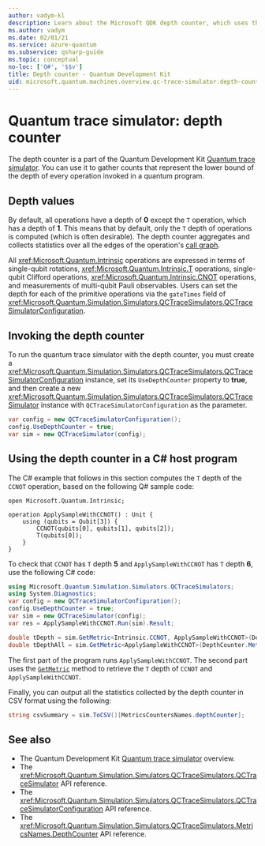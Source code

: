 ```yaml
---
author: vadym-kl
description: Learn about the Microsoft QDK depth counter, which uses the Quantum trace simulator to gather counts of the depth of every operation invoked in a Q# program.
ms.author: vadym
ms.date: 02/01/21
ms.service: azure-quantum
ms.subservice: qsharp-guide
ms.topic: conceptual
no-loc: ['Q#', '$$v']
title: Depth counter - Quantum Development Kit
uid: microsoft.quantum.machines.overview.qc-trace-simulator.depth-counter
---
```


# Quantum trace simulator: depth counter

The depth counter is a part of the Quantum Development Kit [Quantum trace simulator](xref:microsoft.quantum.machines.overview.qc-trace-simulator.intro).
You can use it to gather counts that represent the lower bound of the depth of every operation invoked in a quantum program. 

## Depth values

By default, all operations have a depth of **0** except the `T` operation, which has a depth of **1**. This means that by default, only the `T` depth of operations is computed (which is often desirable). The depth counter aggregates and collects statistics over all the edges of the operation's [call graph](https://en.wikipedia.org/wiki/Call_graph).

All <xref:Microsoft.Quantum.Intrinsic> operations are expressed in terms of single-qubit rotations, <xref:Microsoft.Quantum.Intrinsic.T> operations, single-qubit Clifford operations, <xref:Microsoft.Quantum.Intrinsic.CNOT> operations, and measurements of multi-qubit Pauli observables. Users can set the depth for each of the primitive operations via the `gateTimes` field of <xref:Microsoft.Quantum.Simulation.Simulators.QCTraceSimulators.QCTraceSimulatorConfiguration>.

## Invoking the depth counter

To run the quantum trace simulator with the depth counter, you must create a <xref:Microsoft.Quantum.Simulation.Simulators.QCTraceSimulators.QCTraceSimulatorConfiguration> instance, set its `UseDepthCounter` property to **true**, and then create a new <xref:Microsoft.Quantum.Simulation.Simulators.QCTraceSimulators.QCTraceSimulator> instance with `QCTraceSimulatorConfiguration` as the parameter. 

```csharp
var config = new QCTraceSimulatorConfiguration();
config.UseDepthCounter = true;
var sim = new QCTraceSimulator(config);
```

## Using the depth counter in a C# host program

The C# example that follows in this section computes the `T` depth of the `CCNOT` operation, based on the following Q# sample code:

```qsharp
open Microsoft.Quantum.Intrinsic;

operation ApplySampleWithCCNOT() : Unit {
    using (qubits = Qubit[3]) {
        CCNOT(qubits[0], qubits[1], qubits[2]);
        T(qubits[0]);
    }
}
```

To check that `CCNOT` has `T` depth **5** and `ApplySampleWithCCNOT` has `T` depth **6**, use the following C# code:

```csharp
using Microsoft.Quantum.Simulation.Simulators.QCTraceSimulators;
using System.Diagnostics;
var config = new QCTraceSimulatorConfiguration();
config.UseDepthCounter = true;
var sim = new QCTraceSimulator(config);
var res = ApplySampleWithCCNOT.Run(sim).Result;

double tDepth = sim.GetMetric<Intrinsic.CCNOT, ApplySampleWithCCNOT>(DepthCounter.Metrics.Depth);
double tDepthAll = sim.GetMetric<ApplySampleWithCCNOT>(DepthCounter.Metrics.Depth);
```

The first part of the program runs `ApplySampleWithCCNOT`. The second part uses the [`GetMetric`](https://docs.microsoft.com/dotnet/api/microsoft.quantum.simulation.simulators.qctracesimulators.qctracesimulator.getmetric) method to retrieve the `T` depth of `CCNOT` and `ApplySampleWithCCNOT`. 

Finally, you can output all the statistics collected by the depth counter in CSV format using the following:
```csharp
string csvSummary = sim.ToCSV()[MetricsCountersNames.depthCounter];
```

## See also

- The Quantum Development Kit [Quantum trace simulator](xref:microsoft.quantum.machines.overview.qc-trace-simulator.intro) overview.
- The <xref:Microsoft.Quantum.Simulation.Simulators.QCTraceSimulators.QCTraceSimulator> API reference.
- The <xref:Microsoft.Quantum.Simulation.Simulators.QCTraceSimulators.QCTraceSimulatorConfiguration> API reference.
- The <xref:Microsoft.Quantum.Simulation.Simulators.QCTraceSimulators.MetricsNames.DepthCounter> API reference.